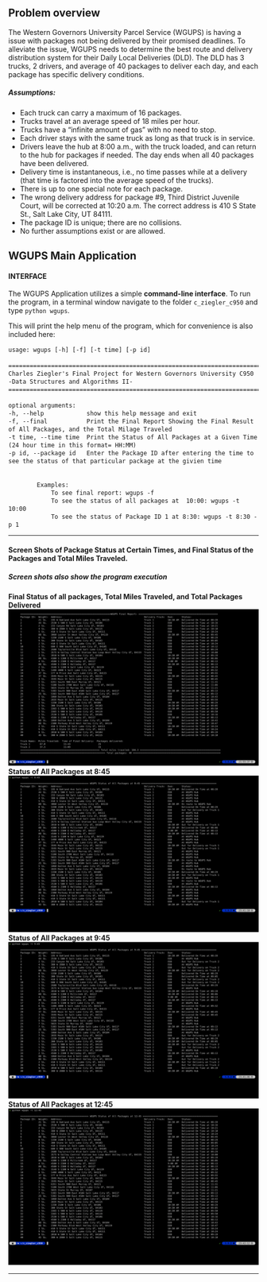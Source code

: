 

## Problem overview

The Western Governors University Parcel Service (WGUPS) is having a issue with packages not being delivered by their promised deadlines. To alleviate the issue, WGUPS needs to determine the best route and delivery distribution system for their Daily Local Deliveries (DLD). The DLD has 3 trucks, 2 drivers, and average of 40 packages to deliver each day, and each package has specific delivery conditions.

##### Assumptions:

* Each truck can carry a maximum of 16 packages.
* Trucks travel at an average speed of 18 miles per hour.
* Trucks have a “infinite amount of gas” with no need to stop.
* Each driver stays with the same truck as long as that truck is in service.
* Drivers leave the hub at 8:00 a.m., with the truck loaded, and can return to the hub for packages if needed. The day ends when all 40 packages
have been delivered.
* Delivery time is instantaneous, i.e., no time passes while at a delivery (that time is factored into the average speed of the trucks).
* There is up to one special note for each package.
* The wrong delivery address for package #9, Third District Juvenile Court, will be corrected at 10:20 a.m. The correct address is 410 S State St., Salt Lake City, UT 84111.
* The package ID is unique; there are no collisions.
* No further assumptions exist or are allowed.


## WGUPS Main Application
#### INTERFACE

The WGUPS Application utilizes a simple __command-line interface__. To run the program, in a terminal window navigate to the folder `c_ziegler_c950` and type `python wgups`.

This will print the help menu of the program, which for convenience is also included here:
    
    usage: wgups [-h] [-f] [-t time] [-p id]

    ===========================================================================================================
    Charles Ziegler's Final Project for Western Governors University C950 -Data Structures and Algorithms II-
    ===========================================================================================================

    optional arguments:
    -h, --help            show this help message and exit
    -f, --final           Print the Final Report Showing the Final Result of All Packages, and the Total Milage Traveled
    -t time, --time time  Print the Status of All Packages at a Given Time (24 hour time in this format= HH:MM)
    -p id, --package id   Enter the Package ID after entering the time to see the status of that particular package at the givien time


            Examples:
                To see final report: wgups -f
                To see the status of all packages at  10:00: wgups -t 10:00
                To see the status of Package ID 1 at 8:30: wgups -t 8:30 -p 1



---

#### Screen Shots of Package Status at Certain Times, and Final Status of the Packages and Total Miles Traveled. 
##### Screen shots also show the program execution
__Final Status of all packages, Total Miles Traveled, and Total Packages Delivered__
![Final Report](files/images/final.png)
__Status of All Packages at 8:45__
![Packages at 8:45](files/images/845.png)
__Status of All Packages at 9:45__
![Packages at 9:45](files/images/945.png)
__Status of All Packages at 12:45__
![Packages at 12:45](files/images/1245.png)

---
